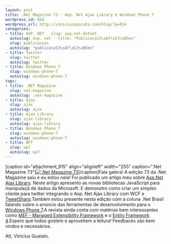 ```yaml
--- 
layout: post
title: .Net Magazine 73 - Asp. Net Ajax Library e Windows Phone 7
wordpress_id: 914
wordpress_url: http://viniciusquaiato.com/blog/?p=914
categories: 
- title: ASP. NET   slug: asp-net-dotnet
  autoslug: asp. net - title: "Publica\xC3\xA7\xC3\xB5es"
  slug: publicacoes
  autoslug: "publica\xC3\xA7\xC3\xB5es"
- title: Twitter
  slug: twitter
  autoslug: twitter
- title: Windows Phone 7
  slug: windows-phone-7
  autoslug: windows-phone-7
tags: 
- title: .NET Magazine
  slug: net-magazine
  autoslug: .net-magazine
- title: Ajax
  slug: ajax
  autoslug: ajax
- title: Ajax Library
  slug: ajax-library
  autoslug: ajax-library
- title: Windows Phone 7
  slug: windows-phone-7
  autoslug: windows-phone-7
- title: WP7
  slug: wp7
  autoslug: wp7
---
```

[caption id="attachment_915" align="alignleft" width="255" caption=".Net Magazine 73"][![.Net Magazine 73](http://viniciusquaiato.com/images_posts/NET73-255x300.png ". Net Magazine 73")](http://viniciusquaiato.com/images_posts/NET73.png)[/caption]Fala galera! A edição 73 da .Net Magazine saiu e eu estou nela! Foi publicado um artigo meu sobre [Asp.Net Ajax Library](http://viniciusquaiato.com/blog/asp-net-ajax-library-nova-biblioteca-do-asp-net-4-0/). Neste artigo apresento as novas bibliotecas JavaScript para manipulaçã de dados da Microsoft. E demonstro como criar um simples cliente para twitter integrando o Asp. Net Ajax Library com WCF e [TweetSharp](http://viniciusquaiato.com/blog/category/twitter/).Também estou presente nesta edição com a coluna .Net Brasil falando sobre o anúncio das ferramentas de desenvolvimento para o [Windows Phone 7](http://viniciusquaiato.com/blog/category/windows-phone-7/).A revista ainda conta com matérias bem interessantes como [MEF - Managed Extensibility Framework](http://viniciusquaiato.com/blog/mef-managed-extensibility-framework-no-net-4/) e o [Entity Framework 4](http://viniciusquaiato.com/blog/category/entity-framework/).Espero que todos gostem e aproveitem a leitura! Feedbacks são bem vindos e necessários.

Att,
Vinicius Quaiato.
